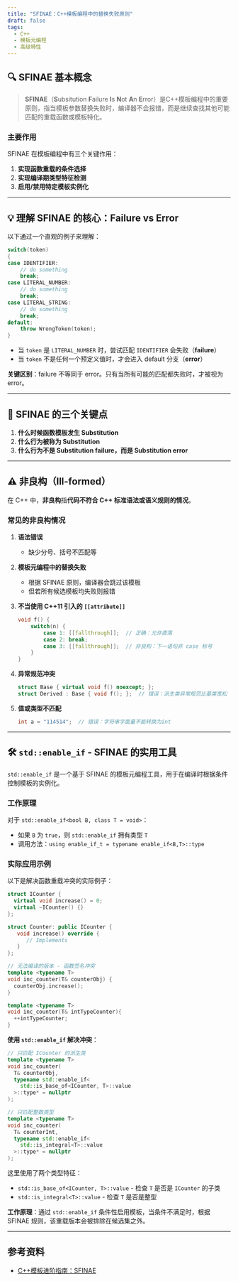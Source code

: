 ```yaml
---
title: "SFINAE：C++模板编程中的替换失败原则"
draft: false
tags:
  - C++
  - 模板元编程
  - 高级特性
---
```


## 🔍 SFINAE 基本概念

> **SFINAE**（**S**ubsitution **F**ailure **I**s **N**ot **A**n **E**rror）是C++模板编程中的重要原则，指当模板参数替换失败时，编译器不会报错，而是继续查找其他可能匹配的重载函数或模板特化。

### 主要作用

SFINAE 在模板编程中有三个关键作用：

1. **实现函数重载的条件选择**
2. **实现编译期类型特征检测**
3. **启用/禁用特定模板实例化**

---

## 💡 理解 SFINAE 的核心：Failure vs Error

以下通过一个直观的例子来理解：

```cpp
switch(token)
{
case IDENTIFIER:
    // do something
    break;
case LITERAL_NUMBER:
    // do something
    break;
case LITERAL_STRING:
    // do something
    break;
default:
    throw WrongToken(token);
}
```

- 当 `token` 是 `LITERAL_NUMBER` 时，尝试匹配 `IDENTIFIER` 会失败（**failure**）
- 当 `token` 不是任何一个预定义值时，才会进入 default 分支（**error**）

**关键区别**：failure 不等同于 error。只有当所有可能的匹配都失败时，才被视为 error。

---

## 📌 SFINAE 的三个关键点

1. **什么时候函数模板发生 Substitution**
2. **什么行为被称为 Substitution**
3. **什么行为不是 Substitution failure，而是 Substitution error**

---

## ⚠️ 非良构（Ill-formed）

在 C++ 中，**非良构**指**代码不符合 C++ 标准语法或语义规则的情况**。

### 常见的非良构情况

1. **语法错误**
   - 缺少分号、括号不匹配等

2. **模板元编程中的替换失败**
   - 根据 SFINAE 原则，编译器会跳过该模板
   - 但若所有候选模板均失败则报错

3. **不当使用 C++11 引入的 `[[attribute]]`**

   ```cpp
   void f() {
       switch(n) {
           case 1: [[fallthrough]];  // 正确：允许直落
           case 2: break;
           case 3: [[fallthrough]];  // 非良构：下一语句非 case 标号
       }
   }
   ```

4. **异常规范冲突**

   ```cpp
   struct Base { virtual void f() noexcept; };
   struct Derived : Base { void f(); };  // 错误：派生类异常规范比基类宽松
   ```

5. **值或类型不匹配**

   ```cpp
   int a = "114514";  // 错误：字符串字面量不能转换为int
   ```

---

## 🛠️ `std::enable_if` - SFINAE 的实用工具

`std::enable_if` 是一个基于 SFINAE 的模板元编程工具，用于在编译时根据条件控制模板的实例化。

### 工作原理

对于 `std::enable_if<bool B, class T = void>`：
- 如果 `B` 为 `true`，则 `std::enable_if` 拥有类型 `T`
- 调用方法：`using enable_if_t = typename enable_if<B,T>::type`

### 实际应用示例

以下是解决函数重载冲突的实际例子：

```cpp
struct ICounter {
  virtual void increase() = 0;
  virtual ~ICounter() {}
};

struct Counter: public ICounter {
   void increase() override {
      // Implements
   }
};

// 无法编译的版本 - 函数签名冲突
template <typename T>
void inc_counter(T& counterObj) {
  counterObj.increase();
}

template <typename T>
void inc_counter(T& intTypeCounter){
  ++intTypeCounter;
}
```

**使用 `std::enable_if` 解决冲突**：

```cpp
// 只匹配 ICounter 的派生类
template <typename T> 
void inc_counter(
  T& counterObj, 
  typename std::enable_if<
    std::is_base_of<ICounter, T>::value
  >::type* = nullptr
);

// 只匹配整数类型
template <typename T> 
void inc_counter(
  T& counterInt,
  typename std::enable_if<
    std::is_integral<T>::value
  >::type* = nullptr
);
```

这里使用了两个类型特征：
- `std::is_base_of<ICounter, T>::value` - 检查 `T` 是否是 `ICounter` 的子类
- `std::is_integral<T>::value` - 检查 `T` 是否是整型

**工作原理**：通过 `std::enable_if` 条件性启用模板，当条件不满足时，根据 SFINAE 规则，该重载版本会被排除在候选集之外。

---

## 参考资料

- [C++模板进阶指南：SFINAE](https://zhuanlan.zhihu.com/p/21314708)